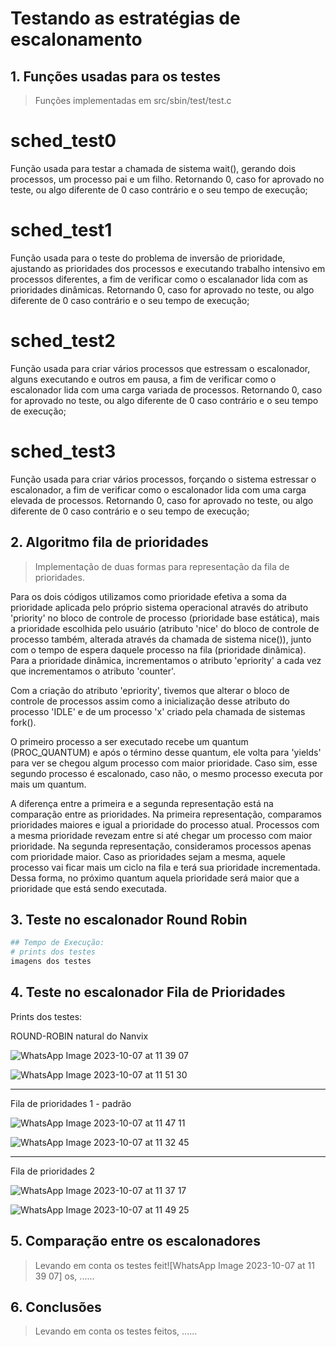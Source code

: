 # Testando as estratégias de escalonamento


## 1. Funções usadas para os testes

>Funções implementadas em src/sbin/test/test.c

# sched_test0
Função usada para testar a chamada de sistema wait(), gerando dois processos,
um processo pai e um filho. Retornando 0, caso for aprovado no teste,
ou algo diferente de 0 caso contrário e o seu tempo de execução;

# sched_test1
Função usada para o teste do problema de inversão de prioridade,
ajustando as prioridades dos processos e executando trabalho intensivo em processos
diferentes, a fim de verificar como o escalanador lida com as prioridades dinâmicas.
Retornando 0, caso for aprovado no teste, ou algo diferente de 0
caso contrário e o seu tempo de execução;

# sched_test2
Função usada para criar vários processos que estressam o escalonador,
alguns executando e outros em pausa, a fim de verificar como o escalonador lida
com uma carga variada de processos. Retornando 0, caso for aprovado no teste,
ou algo diferente de 0 caso contrário e o seu tempo de execução;

# sched_test3
Função usada para criar vários processos, forçando o sistema estressar o escalonador,
a fim de verificar como o escalonador lida com uma carga elevada de processos.
Retornando 0, caso for aprovado no teste, ou algo diferente de 0
caso contrário e o seu tempo de execução;

## 2. Algoritmo fila de prioridades

> Implementação de duas formas para representação da fila de prioridades.

Para os dois códigos utilizamos como prioridade efetiva a soma da prioridade aplicada pelo próprio sistema operacional através
do atributo 'priority' no bloco de controle de processo (prioridade base estática), mais a prioridade escolhida pelo usuário
(atributo 'nice' do bloco de controle de processo também, alterada através da chamada de sistema nice()), junto com o
tempo de espera daquele processo na fila (prioridade dinâmica). Para a prioridade dinâmica, incrementamos o atributo
'epriority' a cada vez que incrementamos o atributo 'counter'.

Com a criação do atributo 'epriority', tivemos que alterar o bloco de controle de processos assim como a inicialização desse
atributo do processo 'IDLE' e de um processo 'x' criado pela chamada de sistemas fork().

O primeiro processo a ser executado recebe um quantum (PROC_QUANTUM) e após o término desse quantum, ele volta para
'yields' para ver se chegou algum processo com maior prioridade. Caso sim, esse segundo processo é escalonado, caso não,
o mesmo processo executa por mais um quantum.

A diferença entre a primeira e a segunda representação está na comparação entre as prioridades. Na primeira representação,
comparamos prioridades maiores e igual a prioridade do processo atual. Processos com a mesma prioridade revezam entre si
até chegar um processo com maior prioridade. Na segunda representação, consideramos processos apenas com prioridade maior.
Caso as prioridades sejam a mesma, aquele processo vai ficar mais um ciclo na fila e terá sua prioridade incrementada.
Dessa forma, no próximo quantum aquela prioridade será maior que a prioridade que está sendo executada.

## 3. Teste no escalonador Round Robin

```bash
## Tempo de Execução: 
# prints dos testes
imagens dos testes
```

## 4. Teste no escalonador Fila de Prioridades

Prints dos testes:

ROUND-ROBIN natural do Nanvix

![WhatsApp Image 2023-10-07 at 11 39 07](https://github.com/isascarabelli/Nanvix/assets/73960096/6869f8fb-7058-4118-be27-5d5ab5c3e1b1)

![WhatsApp Image 2023-10-07 at 11 51 30](https://github.com/isascarabelli/Nanvix/assets/73960096/5ccc87a0-d86b-460b-bac9-7efc56b420c3)


- - - - - - - - - - - - - - - - - - - - - - - - - - - - - - - - - - - - - - - - - - - - - - - - - - - - - - - - - - - - - - 
Fila de prioridades 1 - padrão

![WhatsApp Image 2023-10-07 at 11 47 11](https://github.com/isascarabelli/Nanvix/assets/73960096/6702e378-7f74-4430-852b-96f0d515095f)

![WhatsApp Image 2023-10-07 at 11 32 45](https://github.com/isascarabelli/Nanvix/assets/73960096/635f0220-91b0-4a7c-af4f-2612bbcdb07f)


- - - - - - - - - - - - - - - - - - - - - - - - - - - - - - - - - - - - - - - - - - - - - - - - - - - - - - - - - - - - - - 
Fila de prioridades 2

![WhatsApp Image 2023-10-07 at 11 37 17](https://github.com/isascarabelli/Nanvix/assets/73960096/502336bd-7d56-4ea0-89f2-7b0ba8ab82eb)


![WhatsApp Image 2023-10-07 at 11 49 25](https://github.com/isascarabelli/Nanvix/assets/73960096/bea6c1dc-daf7-4378-aa5a-cb592b75b2a7)


## 5. Comparação entre os escalonadores

> Levando em conta os testes feit![WhatsApp Image 2023-10-07 at 11 39 07]
os, ......

## 6. Conclusões 

> Levando em conta os testes feitos, ......


